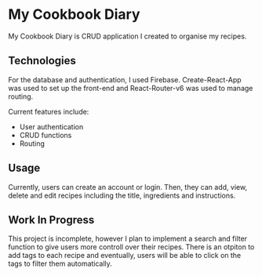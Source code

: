 # My Cookbook Diary

My Cookbook Diary is CRUD application I created to organise my recipes.

## Technologies

For the database and authentication, I used Firebase. Create-React-App was used to set up the front-end and React-Router-v6 was used to manage routing.

Current features include:

- User authentication
- CRUD functions
- Routing

## Usage

Currently, users can create an account or login. Then, they can add, view, delete and edit recipes including the title, ingredients and instructions.

## Work In Progress

This project is incomplete, however I plan to implement a search and filter function to give users more controll over their recipes. There is an otpiton to add tags to each recipe and eventually, users will be able to click on the tags to filter them automatically.
